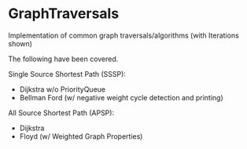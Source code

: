 # GraphTraversals
Implementation of common graph traversals/algorithms (with Iterations shown)

The following have been covered.

Single Source Shortest Path (SSSP):
- Dijkstra w/o PriorityQueue
- Bellman Ford (w/ negative weight cycle detection and printing)

All Source Shortest Path (APSP):
- Dijkstra
- Floyd (w/ Weighted Graph Properties)
